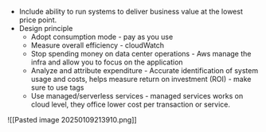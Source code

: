 - Include ability to run systems to deliver business value at the lowest price point.
- Design principle
  - Adopt consumption mode - pay as you use
  - Measure overall efficiency - cloudWatch
  - Stop spending money on data center operations - Aws manage the infra and allow you to focus on the application
  - Analyze and attribute expenditure - Accurate identification of system usage and costs, helps measure return on investment (ROI) - make sure to use tags
  - Use managed/serverless services - managed services works on cloud level, they office lower cost per transaction or service.

![[Pasted image 20250109213910.png]]